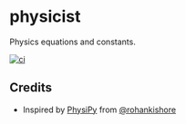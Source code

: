 # physicist

Physics equations and constants. <early development>

[![ci](https://github.com/firminochangani/physicist/actions/workflows/ci.yml/badge.svg)](https://github.com/firminochangani/physicist/actions/workflows/ci.yml)

## Credits

- Inspired by [PhysiPy](https://github.com/rohankishore/PhysiPy) from [@rohankishore](https://github.com/rohankishore)
